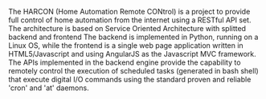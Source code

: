 The HARCON (Home Automation Remote CONtrol) is a project to provide
full control of home automation from the internet using a RESTful API
set. The architecture is based on Service Oriented Architecture with
splitted backend and frontend The backend is implemented in Python,
running on a Linux OS, while the frontend is a single web page
application written in HTML5/Javascript and using AngularJS as the
Javascript MVC framework.  The APIs implemented in the backend engine
provide the capability to remotely control the execution of scheduled
tasks (generated in bash shell) that execute digital I/O commands
using the standard proven and reliable 'cron' and 'at' daemons.
